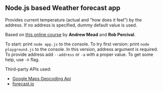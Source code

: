 ## Node.js based Weather forecast app

Provides current temperature (actual and "how does it feel") 
by the address. If no address is specified, dummy default value is used.

Based on [this online course](https://www.udemy.com/the-complete-nodejs-developer-course-2/learn/v4/overvie) by **Andrew Mead** and **Rob Percival**.

To start: print `node app.js` to the console.
To try first version: print `node playground.js` to the console. In this version, address argument is required.
To provide address add `--address` or `-a` with a proper value.
To get some help, use `-h` flag.

Third-party APIs used:
- [Google Maps Geocoding Api](https://developers.google.com/maps/documentation/javascript/examples/geocoding-simple)
- [forecast.io](https://darksky.net/forecast/40.7127,-74.0059/us12/en)

